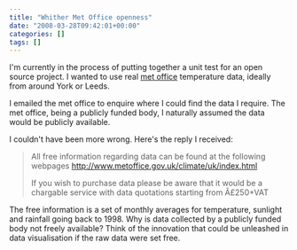 ```yaml
---
title: "Whither Met Office openness"
date: "2008-03-28T09:42:01+00:00"
categories: []
tags: []
---
```


I'm currently in the process of putting together a unit test for an open source project. I wanted to use real <a href="http://www.metoffice.gov.uk/">met office</a> temperature data, ideally from around York or Leeds.

I emailed the met office to enquire where I could find the data I require. The met office, being a publicly funded body, I naturally assumed the data would be publicly available.

I couldn't have been more wrong. Here's the reply I received:
<blockquote>All free information regarding data can be found at the following webpages <a href="http://www.metoffice.gov.uk/climate/uk/index.html">http://www.metoffice.gov.uk/climate/uk/index.html</a>

If you wish to purchase data please be aware that it would be a chargable service with data quotations starting from Â£250+VAT</blockquote>
The free information is a set of monthly averages for temperature, sunlight and rainfall going back to 1998. Why is data collected by a publicly funded body not freely available? Think of the innovation that could be unleashed in data visualisation if the raw data were set free.
